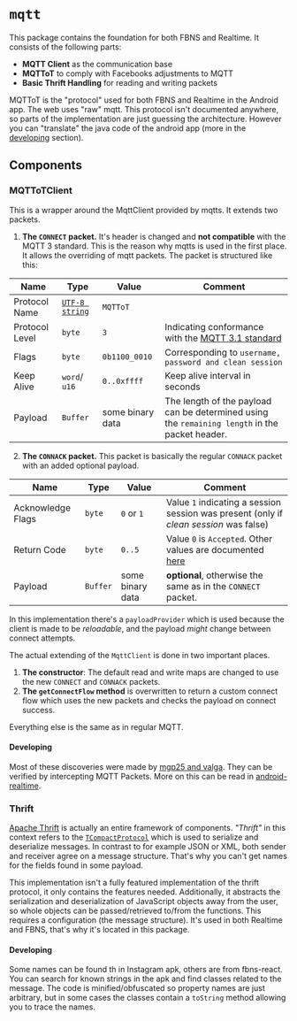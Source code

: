 # `mqtt`

This package contains the foundation for both FBNS and Realtime.
It consists of the following parts:

- **MQTT Client** as the communication base
- **MQTToT** to comply with Facebooks adjustments to MQTT
- **Basic Thrift Handling** for reading and writing packets

MQTToT is the "protocol" used for both FBNS and Realtime in the Android app.
The web uses "raw" mqtt.
This protocol isn't documented anywhere, so parts of the implementation are just guessing the architecture.
However you can "translate" the java code of the android app (more in the [developing](#developing) section).

## Components

### MQTToTClient

This is a wrapper around the MqttClient provided by mqtts. It extends two packets.

1. **The `CONNECT` packet.** It's header is changed and **not compatible** with the MQTT 3 standard.
   This is the reason why mqtts is used in the first place. It allows the overriding of mqtt packets.
   The packet is structured like this:

| Name           | Type                                                                                                | Value            | Comment                                                                                                                                |
| -------------- | --------------------------------------------------------------------------------------------------- | ---------------- | -------------------------------------------------------------------------------------------------------------------------------------- |
| Protocol Name  | [`UTF-8 string`](https://docs.oasis-open.org/mqtt/mqtt/v3.1.1/os/mqtt-v3.1.1-os.html#_Toc398718016) | `MQTToT`         |                                                                                                                                        |
| Protocol Level | `byte`                                                                                              | `3`              | Indicating conformance with the [MQTT 3.1 standard](https://public.dhe.ibm.com/software/dw/webservices/ws-mqtt/mqtt-v3r1.html#connect) |
| Flags          | `byte`                                                                                              | `0b1100_0010`    | Corresponding to `username, password and clean session`                                                                                |
| Keep Alive     | `word`/ `u16`                                                                                       | `0..0xffff`      | Keep alive interval in seconds                                                                                                         |
| Payload        | `Buffer`                                                                                            | some binary data | The length of the payload can be determined using the `remaining length` in the packet header.                                         |

2. **The `CONNACK` packet.** This packet is basically the regular `CONNACK` packet with an added optional payload.

| Name              | Type     | Value            | Comment                                                                                                                                       |
| ----------------- | -------- | ---------------- | --------------------------------------------------------------------------------------------------------------------------------------------- |
| Acknowledge Flags | `byte`   | `0` or `1`       | Value `1` indicating a session session was present (only if _clean session_ was false)                                                        |
| Return Code       | `byte`   | `0..5`           | Value `0` is `Accepted`. Other values are documented [here](https://docs.oasis-open.org/mqtt/mqtt/v3.1.1/os/mqtt-v3.1.1-os.html#_Table_3.1_-) |
| Payload           | `Buffer` | some binary data | **optional**, otherwise the same as in the `CONNECT` packet.                                                                                  |

In this implementation there's a `payloadProvider` which is used because the client is made to be _reloadable_, and the payload _might_ change between connect attempts.

The actual extending of the `MqttClient` is done in two important places.

1.  **The constructor**: The default read and write maps are changed to use the new `CONNECT` and `CONNACK` packets.
2.  **The `getConnectFlow` method** is overwritten to return a custom connect flow which uses the new packets and checks the payload on connect success.

Everything else is the same as in regular MQTT.

#### Developing

Most of these discoveries were made by [mgp25 and valga](https://github.com/valga/fbns-react/).
They can be verified by intercepting MQTT Packets. More on this can be read in [android-realtime](/packages/android/src/realtime/README.md).

### Thrift

[Apache Thrift](https://thrift.apache.org/) is actually an entire framework of components. _"Thrift"_ in this context refers to the [`TCompactProtocol`](https://erikvanoosten.github.io/thrift-missing-specification/#_thrift_compact_protocol_encoding) which is used to serialize and deserialize messages.
In contrast to for example JSON or XML, both sender and receiver agree on a message structure.
That's why you can't get names for the fields found in some payload.

This implementation isn't a fully featured implementation of the thrift protocol, it only contains the features needed.
Additionally, it abstracts the serialization and deserialization of JavaScript objects away from the user, so whole objects can be passed/retrieved to/from the functions.
This requires a configuration (the message structure). It's used in both Realtime and FBNS, that's why it's located in this package.

#### Developing

Some names can be found th in Instagram apk, others are from fbns-react.
You can search for known strings in the apk and find classes related to the message.
The code is minified/obfuscated so property names are just arbitrary,
but in some cases the classes contain a `toString` method allowing you to trace the names.
